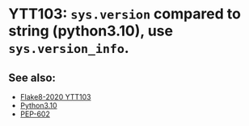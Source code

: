 # YTT103: `sys.version` compared to string (python3.10), use `sys.version_info`.

## See also:

* [Flake8-2020 YTT103](https://github.com/asottile-archive/flake8-2020)
* [Python3.10](https://github.com/asottile/python3.10)
* [PEP-602](https://peps.python.org/pep-0602/)
